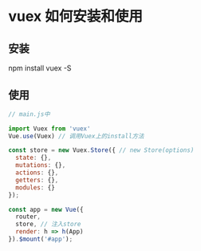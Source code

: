 
# vuex 如何安装和使用

## 安装

npm install vuex -S

## 使用

```js
// main.js中

import Vuex from 'vuex'
Vue.use(Vuex) // 调用Vuex上的install方法

const store = new Vuex.Store({ // new Store(options)
  state: {},
  mutations: {},
  actions: {},
  getters: {},
  modules: {}
});

const app = new Vue({
  router,
  store, // 注入store
  render: h => h(App)
}).$mount('#app');
```